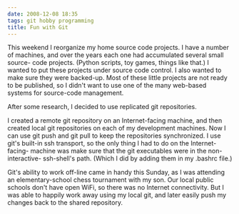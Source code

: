 ```yaml
---
date: 2008-12-08 18:35
tags: git hobby programming
title: Fun with Git
---
```


This weekend I reorganize my home source code projects. I have a number of
machines, and over the years each one had accumulated several small source-
code projects. (Python scripts, toy games, things like that.) I wanted to put
these projects under source code control. I also wanted to make sure they were
backed-up. Most of these little projects are not ready to be published, so I
didn't want to use one of the many web-based systems for source-code
management.

After some research, I decided to use replicated git repositories.

I created a remote git repository on an Internet-facing machine, and then
created local git repositories on each of my development machines. Now I can
use git push and git pull to keep the repositories synchronized. I use git's
built-in ssh transport, so the only thing I had to do on the Internet-facing-
machine was make sure that the git executables were in the non-interactive-
ssh-shell's path. (Which I did by adding them in my .bashrc file.)

Git's
ability to work off-line came in handy this Sunday, as I was attending an
elementary-school chess tournament with my son. Our local public schools don't
have open WiFi, so there was no Internet connectivity. But I was able to
happily work away using my local git, and later easily push my changes back to
the shared repository.
